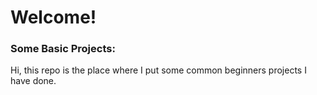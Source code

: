 # Welcome!
### Some Basic Projects:
  
Hi, this repo is the place where I put some common beginners projects I have done.
